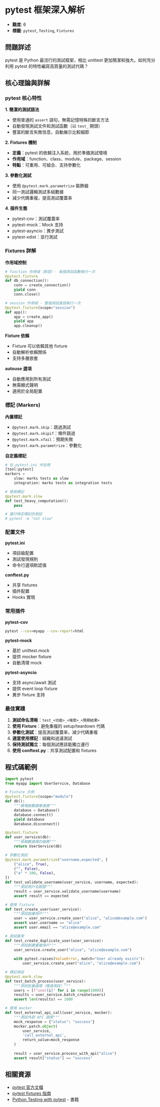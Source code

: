 # pytest 框架深入解析

- **難度**: 6
- **標籤**: `pytest`, `Testing`, `Fixtures`

## 問題詳述

pytest 是 Python 最流行的測試框架，相比 unittest 更加簡潔和強大。如何充分利用 pytest 的特性編寫高質量的測試代碼？

## 核心理論與詳解

### pytest 核心特性

**1. 簡潔的測試語法**
- 使用普通的 `assert` 語句，無需記憶特殊的斷言方法
- 自動發現測試文件和測試函數（以 `test_` 開頭）
- 豐富的斷言失敗信息，自動展示比較細節

**2. Fixtures 機制**
- **定義**：pytest 的依賴注入系統，用於準備測試環境
- **作用域**：function、class、module、package、session
- **特點**：可重用、可組合、支持參數化

**3. 參數化測試**
- 使用 `@pytest.mark.parametrize` 裝飾器
- 同一測試邏輯測試多組數據
- 減少代碼重複，提高測試覆蓋率

**4. 插件生態**
- pytest-cov：測試覆蓋率
- pytest-mock：Mock 支持
- pytest-asyncio：異步測試
- pytest-xdist：並行測試

### Fixtures 詳解

**作用域控制**
```python
# function 作用域（默認）- 每個測試函數執行一次
@pytest.fixture
def db_connection():
    conn = create_connection()
    yield conn
    conn.close()

# session 作用域 - 整個測試會話執行一次
@pytest.fixture(scope="session")
def app():
    app = create_app()
    yield app
    app.cleanup()
```

**Fixture 依賴**
- Fixture 可以依賴其他 fixture
- 自動解析依賴關係
- 支持多層嵌套

**autouse 選項**
- 自動應用到所有測試
- 無需顯式聲明
- 適用於全局配置

### 標記 (Markers)

**內置標記**
- `@pytest.mark.skip`：跳過測試
- `@pytest.mark.skipif`：條件跳過
- `@pytest.mark.xfail`：預期失敗
- `@pytest.mark.parametrize`：參數化

**自定義標記**
```python
# 在 pytest.ini 中註冊
[tool:pytest]
markers =
    slow: marks tests as slow
    integration: marks tests as integration tests

# 使用標記
@pytest.mark.slow
def test_heavy_computation():
    pass

# 運行特定標記的測試
# pytest -m "not slow"
```

### 配置文件

**pytest.ini**
- 項目級配置
- 測試發現規則
- 命令行選項默認值

**conftest.py**
- 共享 fixtures
- 插件配置
- Hooks 實現

### 常用插件

**pytest-cov**
```bash
pytest --cov=myapp --cov-report=html
```

**pytest-mock**
- 基於 unittest.mock
- 提供 mocker fixture
- 自動清理 mock

**pytest-asyncio**
- 支持 async/await 測試
- 提供 event loop fixture
- 異步 fixture 支持

### 最佳實踐

1. **測試命名清晰**：`test_<功能>_<場景>_<預期結果>`
2. **使用 Fixture**：避免重複的 setup/teardown 代碼
3. **參數化測試**：提高測試覆蓋率，減少代碼重複
4. **適當使用標記**：組織和過濾測試
5. **保持測試獨立**：每個測試應該能獨立運行
6. **使用 conftest.py**：共享測試配置和 fixtures

## 程式碼範例

```python
import pytest
from myapp import UserService, Database

# Fixture 示例
@pytest.fixture(scope="module")
def db():
    """模塊級數據庫連接"""
    database = Database()
    database.connect()
    yield database
    database.disconnect()

@pytest.fixture
def user_service(db):
    """依賴數據庫的服務"""
    return UserService(db)

# 參數化測試
@pytest.mark.parametrize("username,expected", [
    ("alice", True),
    ("", False),
    ("a" * 100, False),
])
def test_validate_username(user_service, username, expected):
    """測試用戶名驗證"""
    result = user_service.validate_username(username)
    assert result == expected

# 使用 fixture
def test_create_user(user_service):
    """測試創建用戶"""
    user = user_service.create_user("alice", "alice@example.com")
    assert user.username == "alice"
    assert user.email == "alice@example.com"

# 測試異常
def test_create_duplicate_user(user_service):
    """測試創建重複用戶"""
    user_service.create_user("alice", "alice@example.com")
    
    with pytest.raises(ValueError, match="User already exists"):
        user_service.create_user("alice", "alice@example.com")

# 標記測試
@pytest.mark.slow
def test_batch_process(user_service):
    """測試批量處理（慢速測試）"""
    users = [f"user{i}" for i in range(1000)]
    results = user_service.batch_create(users)
    assert len(results) == 1000

# 使用 mocker
def test_external_api_call(user_service, mocker):
    """測試外部 API 調用"""
    mock_response = {"status": "success"}
    mocker.patch.object(
        user_service, 
        'call_external_api', 
        return_value=mock_response
    )
    
    result = user_service.process_with_api("alice")
    assert result["status"] == "success"
```

## 相關資源

- [pytest 官方文檔](https://docs.pytest.org/)
- [pytest fixtures 指南](https://docs.pytest.org/en/stable/fixture.html)
- [Python Testing with pytest](https://pragprog.com/titles/bopytest/) - 書籍
